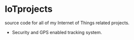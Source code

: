 # IoTprojects
source code for all of my Internet of Things related projects. 
- Security and GPS enabled tracking system.
